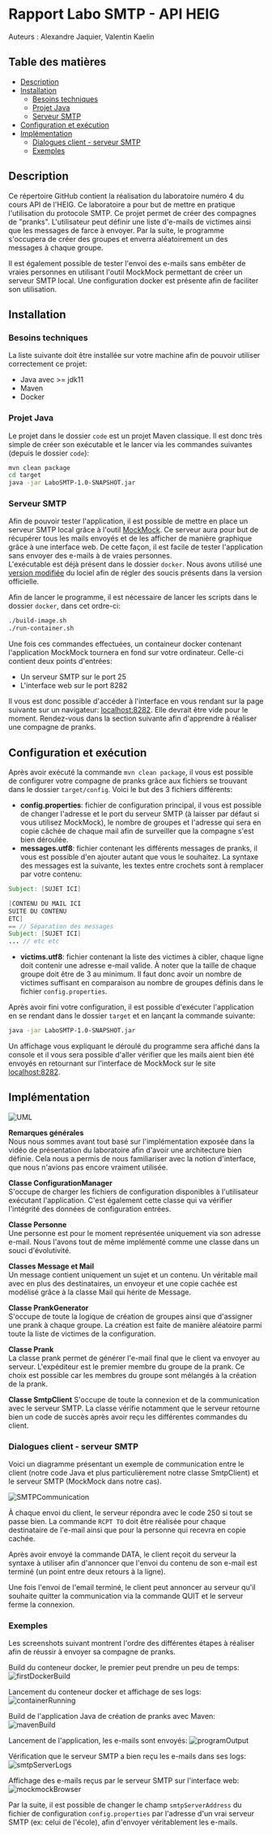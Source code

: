 # Rapport Labo SMTP - API HEIG
Auteurs : Alexandre Jaquier, Valentin Kaelin

## Table des matières
* [Description](#javaio)
* [Installation](#installation)
	* [Besoins techniques](#besoins-techniques)
	* [Projet Java](#projet-java)
	* [Serveur SMTP](#serveur-smtp)
* [Configuration et exécution](#configuration-et-exécution)
* [Implémentation](#implémentation)
	* [Dialogues client - serveur SMTP](###dialogues-client---serveur-SMTP)
	* [Exemples](#exemples)

## Description

Ce répertoire GitHub contient la réalisation du laboratoire numéro 4 du cours API de l'HEIG. Ce laboratoire a pour but de mettre en pratique l'utilisation du protocole SMTP. Ce projet permet de créer des compagnes de "pranks". L'utilisateur peut définir une liste d'e-mails de victimes ainsi que les messages de farce à envoyer. Par la suite, le programme s'occupera de créer des groupes et enverra aléatoirement un des messages à chaque groupe.

Il est également possible de tester l'envoi des e-mails sans embêter de vraies personnes en utilisant l'outil MockMock permettant de créer un serveur SMTP local. Une configuration docker est présente afin de faciliter son utilisation.

## Installation

### Besoins techniques
La liste suivante doit être installée sur votre machine afin de pouvoir utiliser correctement ce projet:

* Java avec >= jdk11
* Maven
* Docker

### Projet Java

Le projet dans le dossier `code` est un projet Maven classique. Il est donc très simple de créer son exécutable et le lancer via les commandes suivantes (depuis le dossier `code`):

```bash
mvn clean package
cd target
java -jar LaboSMTP-1.0-SNAPSHOT.jar
```

### Serveur SMTP

Afin de pouvoir tester l'application, il est possible de mettre en place un serveur SMTP local grâce à l'outil [MockMock](https://github.com/tweakers/MockMock). Ce serveur aura pour but de récupérer tous les mails envoyés et de les afficher de manière graphique grâce à une interface web. De cette façon, il est facile de tester l'application sans envoyer des e-mails à de vraies personnes.  
L'exécutable est déjà présent dans le dossier `docker`. Nous avons utilisé une [version modifiée](https://github.com/HEIGVD-Course-API/MockMock) du lociel afin de régler des soucis présents dans la version officielle.

Afin de lancer le programme, il est nécessaire de lancer les scripts dans le dossier `docker`, dans cet ordre-ci:

```bash
./build-image.sh
./run-container.sh
```

Une fois ces commandes effectuées, un containeur docker contenant l'application MockMock tournera en fond sur votre ordinateur. Celle-ci contient deux points d'entrées:
* Un serveur SMTP sur le port 25
* L'interface web sur le port 8282

Il vous est donc possible d'accéder à l'interface en vous rendant sur la page suivante sur un navigateur: [localhost:8282](http://localhost:8282/). Elle devrait être vide pour le moment. Rendez-vous dans la section suivante afin d'apprendre à réaliser une compagne de pranks.

## Configuration et exécution

Après avoir exécuté la commande ``mvn clean package``, il vous est possible de configurer votre compagne de pranks grâce aux fichiers se trouvant dans le dossier `target/config`. Voici le but des 3 fichiers différents:

* **config.properties**: fichier de configuration principal, il vous est possible de changer l'adresse et le port du serveur SMTP (à laisser par défaut si vous utilisez MockMock), le nombre de groupes et l'adresse qui sera en copie câchée de chaque mail afin de surveiller que la compagne s'est bien déroulée. 
* **messages.utf8**: fichier contenant les différents messages de pranks, il vous est possible d'en ajouter autant que vous le souhaitez. La syntaxe des messages est la suivante, les textes entre crochets sont à remplacer par votre contenu:
```java
Subject: [SUJET ICI]

[CONTENU DU MAIL ICI
SUITE DU CONTENU
ETC]
== // Séparation des messages
Subject: [SUJET ICI]
... // etc etc
```
* **victims.utf8**: fichier contenant la liste des victimes à cibler, chaque ligne doit contenir une adresse e-mail valide. À noter que la taille de chaque groupe doit être de 3 au minimum. Il faut donc avoir un nombre de victimes suffisant en comparaison au nombre de groupes définis dans le fichier `config.properties`.

Après avoir fini votre configuration, il est possible d'exécuter l'application en se rendant dans le dossier `target` et en lançant la commande suivante:

```bash
java -jar LaboSMTP-1.0-SNAPSHOT.jar
```
Un affichage vous expliquant le déroulé du programme sera affiché dans la console et il vous sera possible d'aller vérifier que les mails aient bien été envoyés en retournant sur l'interface de MockMock sur le site [localhost:8282](http://localhost:8282/).

## Implémentation

![UML](figures/UML.png)

**Remarques générales**  
Nous nous sommes avant tout basé sur l'implémentation exposée dans la vidéo de présentation du laboratoire afin d'avoir une architecture bien définie. Cela nous a permis de nous familiariser avec la notion d'interface, que nous n'avions pas encore vraiment utilisée.

**Classe ConfigurationManager**  
S'occupe de charger les fichiers de configuration disponibles à l'utilisateur exécutant l'application. C'est également cette classe qui va vérifier l'intégrité des données de configuration entrées.

**Classe Personne**  
Une personne est pour le moment représentée uniquement via son adresse e-mail. Nous l'avons tout de même implémenté comme une classe dans un souci d'évolutivité.

**Classes Message et Mail**  
Un message contient uniquement un sujet et un contenu. Un véritable mail avec en plus des destinataires, un envoyeur et une copie cachée est modélisé grâce à la classe Mail qui hérite de Message.

**Classe PrankGenerator**  
S'occupe de toute la logique de création de groupes ainsi que d'assigner une prank à chaque groupe. La création est faite de manière aléatoire parmi toute la liste de victimes de la configuration.

**Classe Prank**  
La classe prank permet de générer l'e-mail final que le client va envoyer au serveur. L'expéditeur est le premier membre du groupe de la prank. Ce choix est possible car les membres du groupe sont mélangés à la création de la prank.

**Classe SmtpClient** 
S'occupe de toute la connexion et de la communication avec le serveur SMTP. La classe vérifie notamment que le serveur retourne bien un code de succès après avoir reçu les différentes commandes du client.

### Dialogues client - serveur SMTP

Voici un diagramme présentant un exemple de communication entre le client (notre code Java et plus particulièrement notre classe SmtpClient) et le serveur SMTP (MockMock dans notre cas).

![SMTPCommunication](figures/SMTPCommunication.png)

À chaque envoi du client, le serveur répondra avec le code 250 si tout se passe bien. La commande `RCPT TO` doit être réalisée pour chaque destinataire de l'e-mail ainsi que pour la personne qui recevra en copie cachée.

Après avoir envoyé la commande DATA, le client reçoit du serveur la syntaxe à utiliser afin d'annoncer que l'envoi du contenu de son e-mail est terminé (un point entre deux retours à la ligne).

Une fois l'envoi de l'email terminé, le client peut annoncer au serveur qu'il souhaite quitter la communication via la commande QUIT et le serveur ferme la connexion.

### Exemples

Les screenshots suivant montrent l'ordre des différentes étapes à réaliser afin de réussir à envoyer sa compagne de pranks.

Build du conteneur docker, le premier peut prendre un peu de temps:
![firstDockerBuild](figures/firstDockerBuild.png)

Lancement du conteneur docker et affichage de ses logs:
![containerRunning](figures/containerRunning.png)

Build de l'application Java de création de pranks avec Maven:
![mavenBuild](figures/mavenBuild.png)

Lancement de l'application, les e-mails sont envoyés:
![programOutput](figures/programOutput.png)

Vérification que le serveur SMTP a bien reçu les e-mails dans ses logs:
![smtpServerLogs](figures/smtpServerLogs.png)

Affichage des e-mails reçus par le serveur SMTP sur l'interface web:
![mockmockBrowser](figures/mockmockBrowser.png)

Par la suite, il est possible de changer le champ `smtpServerAddress` du fichier de configuration `config.properties` par l'adresse d'un vrai serveur SMTP (ex: celui de l'école), afin d'envoyer véritablement les e-mails.
